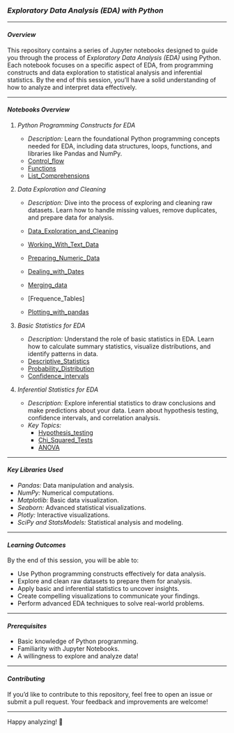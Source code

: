 ### *Exploratory Data Analysis (EDA) with Python*

---

#### *Overview*
This repository contains a series of Jupyter notebooks designed to guide you through the process of *Exploratory Data Analysis (EDA)* using Python. Each notebook focuses on a specific aspect of EDA, from programming constructs and data exploration to statistical analysis and inferential statistics. By the end of this session, you’ll have a solid understanding of how to analyze and interpret data effectively.

---

#### *Notebooks Overview*

1. *Python Programming Constructs for EDA*
   - *Description:* Learn the foundational Python programming concepts needed for EDA, including data structures, loops, functions, and libraries like Pandas and NumPy.
   - [Control_flow](#)
   - [Functions](#)
   - [List_Comprehensions](#)


2. *Data Exploration and Cleaning*
   - *Description:* Dive into the process of exploring and cleaning raw datasets. Learn how to handle missing values, remove duplicates, and prepare data for analysis.

    - [Data_Exploration_and_Cleaning](#)
    - [Working_With_Text_Data](#)
    - [Preparing_Numeric_Data](#)
    - [Dealing_with_Dates](#)
    - [Merging_data](#)
    - [Frequence_Tables]
    - [Plotting_with_pandas](#)
    
3. *Basic Statistics for EDA*
   - *Description:* Understand the role of basic statistics in EDA. Learn how to calculate summary statistics, visualize distributions, and identify patterns in data.
   - [Descriptive_Statistics](#)
   - [Probability_Distribution](#)
   - [Confidence_intervals](#)
   

4. *Inferential Statistics for EDA*
   - *Description:* Explore inferential statistics to draw conclusions and make predictions about your data. Learn about hypothesis testing, confidence intervals, and correlation analysis.
   - *Key Topics:*
     - [Hypothesis_testing](#)
     - [Chi_Squared_Tests](#)
     - [ANOVA](#)



---


#### *Key Libraries Used*
- *Pandas:* Data manipulation and analysis.
- *NumPy:* Numerical computations.
- *Matplotlib:* Basic data visualization.
- *Seaborn:* Advanced statistical visualizations.
- *Plotly:* Interactive visualizations.
- *SciPy and StatsModels:* Statistical analysis and modeling.

---

#### *Learning Outcomes*
By the end of this session, you will be able to:
- Use Python programming constructs effectively for data analysis.
- Explore and clean raw datasets to prepare them for analysis.
- Apply basic and inferential statistics to uncover insights.
- Create compelling visualizations to communicate your findings.
- Perform advanced EDA techniques to solve real-world problems.

---

#### *Prerequisites*
- Basic knowledge of Python programming.
- Familiarity with Jupyter Notebooks.
- A willingness to explore and analyze data!

---

#### *Contributing*
If you’d like to contribute to this repository, feel free to open an issue or submit a pull request. Your feedback and improvements are welcome!

---


Happy analyzing! 🚀